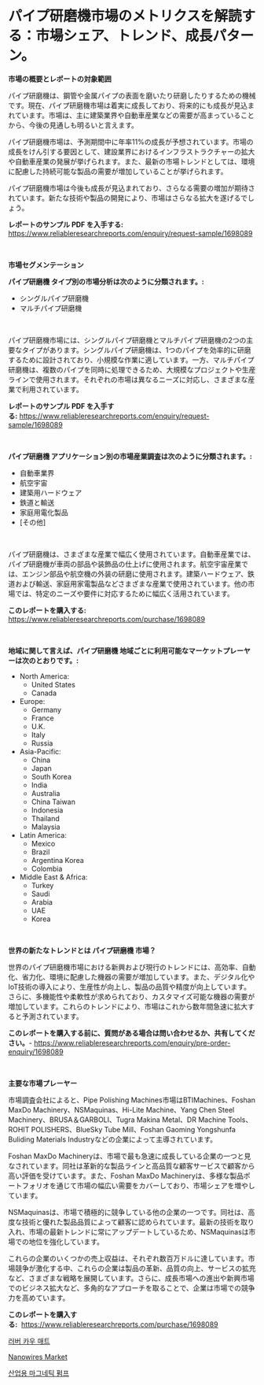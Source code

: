 <p><h1>パイプ研磨機市場のメトリクスを解読する：市場シェア、トレンド、成長パターン。</h1></p><p><strong>市場の概要とレポートの対象範囲</strong></p>
<p><p>パイプ研磨機は、鋼管や金属パイプの表面を磨いたり研磨したりするための機械です。現在、パイプ研磨機市場は着実に成長しており、将来的にも成長が見込まれています。市場は、主に建築業界や自動車産業などの需要が高まっていることから、今後の見通しも明るいと言えます。</p><p>パイプ研磨機市場は、予測期間中に年率11%の成長が予想されています。市場の成長をけん引する要因として、建設業界におけるインフラストラクチャーの拡大や自動車産業の発展が挙げられます。また、最新の市場トレンドとしては、環境に配慮した持続可能な製品の需要が増加していることが挙げられます。</p><p>パイプ研磨機市場は今後も成長が見込まれており、さらなる需要の増加が期待されています。新たな技術や製品の開発により、市場はさらなる拡大を遂げるでしょう。</p></p>
<p><strong>レポートのサンプル PDF を入手する:</strong> <a href="https://www.reliableresearchreports.com/enquiry/request-sample/1698089">https://www.reliableresearchreports.com/enquiry/request-sample/1698089</a></p>
<p>&nbsp;</p>
<p><strong>市場セグメンテーション</strong></p>
<p><strong>パイプ研磨機 タイプ別の市場分析は次のように分類されます。:</strong></p>
<p><ul><li>シングルパイプ研磨機</li><li>マルチパイプ研磨機</li></ul></p>
<p>&nbsp;</p>
<p><p>パイプ研磨機市場には、シングルパイプ研磨機とマルチパイプ研磨機の2つの主要なタイプがあります。シングルパイプ研磨機は、1つのパイプを効率的に研磨するために設計されており、小規模な作業に適しています。一方、マルチパイプ研磨機は、複数のパイプを同時に処理できるため、大規模なプロジェクトや生産ラインで使用されます。それぞれの市場は異なるニーズに対応し、さまざまな産業で利用されています。</p></p>
<p><strong>レポートのサンプル PDF を入手する:</strong>&nbsp;<a href="https://www.reliableresearchreports.com/enquiry/request-sample/1698089">https://www.reliableresearchreports.com/enquiry/request-sample/1698089</a></p>
<p>&nbsp;</p>
<p><strong> パイプ研磨機 アプリケーション別の市場産業調査は次のように分類されます。:</strong></p>
<p><ul><li>自動車業界</li><li>航空宇宙</li><li>建築用ハードウェア</li><li>鉄道と輸送</li><li>家庭用電化製品</li><li>[その他]</li></ul></p>
<p>&nbsp;</p>
<p><p>パイプ研磨機は、さまざまな産業で幅広く使用されています。自動車産業では、パイプ研磨機が車両の部品や装飾品の仕上げに使用されます。航空宇宙産業では、エンジン部品や航空機の外装の研磨に使用されます。建築ハードウェア、鉄道および輸送、家庭用家電製品などさまざまな産業で使用されています。他の市場では、特定のニーズや要件に対応するために幅広く活用されています。</p></p>
<p><strong>このレポートを購入する:</strong>&nbsp; <a href="https://www.reliableresearchreports.com/purchase/1698089">https://www.reliableresearchreports.com/purchase/1698089</a></p>
<p>&nbsp;</p>
<p><strong>地域に関して言えば、パイプ研磨機 地域ごとに利用可能なマーケットプレーヤーは次のとおりです。:</strong></p>
<p><ul>
    <li>
        North America:
        <ul>
            <li>United States</li>
            <li>Canada</li>
        </ul>
    </li>
    <li>
        Europe:
        <ul>
            <li>Germany</li>
            <li>France</li>
            <li>U.K.</li>
            <li>Italy</li>
            <li>Russia</li>
        </ul>
    </li>
    <li>
        Asia-Pacific:
        <ul>
            <li>China</li>
            <li>Japan</li>
            <li>South Korea</li>
            <li>India</li>
            <li>Australia</li>
            <li>China Taiwan</li>
            <li>Indonesia</li>
            <li>Thailand</li>
            <li>Malaysia</li>
        </ul>
    </li>
    <li>
        Latin America:
        <ul>
            <li>Mexico</li>
            <li>Brazil</li>
            <li>Argentina Korea</li>
            <li>Colombia</li>
        </ul>
    </li>
    <li>
        Middle East & Africa:
        <ul>
            <li>Turkey</li>
            <li>Saudi</li>
            <li>Arabia</li>
            <li>UAE</li>
            <li>Korea</li>
        </ul>
    </li>
    </ul></p>
<p>&nbsp;</p>
<p><strong>世界の新たなトレンドとは パイプ研磨機 市場？</strong></p>
<p><p>世界のパイプ研磨機市場における新興および現行のトレンドには、高効率、自動化、省力化、環境に配慮した機器の需要が増加しています。また、デジタル化やIoT技術の導入により、生産性が向上し、製品の品質や精度が向上しています。さらに、多機能性や柔軟性が求められており、カスタマイズ可能な機器の需要が増加しています。これらのトレンドにより、市場はこれから数年間急速に拡大すると予測されています。</p></p>
<p><strong>このレポートを購入する前に、質問がある場合は問い合わせるか、共有してください。</strong>- <a href="https://www.reliableresearchreports.com/enquiry/pre-order-enquiry/1698089">https://www.reliableresearchreports.com/enquiry/pre-order-enquiry/1698089</a></p>
<p>&nbsp;</p>
<p><strong>主要な市場プレーヤー</strong></p>
<p><p>市場調査会社によると、Pipe Polishing Machines市場はBTIMachines、Foshan MaxDo Machinery、NSMaquinas、Hi-Lite Machine、Yang Chen Steel Machinery、BRUSA＆GARBOLI、Tugra Makina Metal、DR Machine Tools、ROHIT POLISHERS、BlueSky Tube Mill、Foshan Gaoming Yongshunfa Buliding Materials Industryなどの企業によって主導されています。</p><p>Foshan MaxDo Machineryは、市場で最も急速に成長している企業の一つと見なされています。同社は革新的な製品ラインと高品質な顧客サービスで顧客から高い評価を受けています。また、Foshan MaxDo Machineryは、多様な製品ポートフォリオを通じて市場の幅広い需要をカバーしており、市場シェアを増やしています。</p><p>NSMaquinasは、市場で積極的に競争している他の企業の一つです。同社は、高度な技術と優れた製品品質によって顧客に認められています。最新の技術を取り入れ、市場の最新トレンドに常にアップデートしているため、NSMaquinasは市場での地位を強化しています。</p><p>これらの企業のいくつかの売上収益は、それぞれ数百万ドルに達しています。市場競争が激化する中、これらの企業は製品の革新、品質の向上、サービスの拡充など、さまざまな戦略を展開しています。さらに、成長市場への進出や新興市場でのビジネス拡大など、多角的なアプローチを取ることで、企業は市場での競争力を高めています。</p></p>
<p><strong>このレポートを購入する:</strong>&nbsp;&nbsp;<a href="https://www.reliableresearchreports.com/purchase/1698089">https://www.reliableresearchreports.com/purchase/1698089</a></p>
<p><p><a href="https://github.com/WilburKihn5676/Market-Research-Report-List-1/blob/main/92073016893.md">러버 카우 매트</a></p><p><a href="https://artistic-helicopter-ca9.notion.site/Nanowires-Market-Research-Report-Unlocks-Analysis-on-the-Market-Financial-Status-Market-Size-and-M-a527c7b3fdf742a4b360b03b02c70fd1">Nanowires Market</a></p><p><a href="https://medium.com/@sweetums856856/%EC%82%B0%EC%97%85-%EC%9E%90%EC%84%9D-%ED%8E%8C%ED%94%84-%EC%8B%9C%EC%9E%A5-%EC%8B%9C%EC%9E%A5-cagr-%EC%8B%9C%EC%9E%A5-%EB%8F%99%ED%96%A5-%EB%B0%8F-%EC%84%B1%EC%9E%A5-%EC%A0%84%EB%9E%B5%EC%97%90-%EB%8C%80%ED%95%9C-%ED%86%B5%EC%B0%B0%EB%A0%A5-f50b179d3477">산업용 마그네틱 펌프</a></p></p>